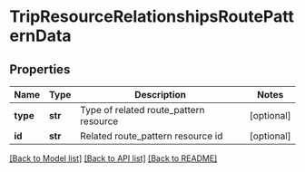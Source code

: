 # TripResourceRelationshipsRoutePatternData

## Properties
Name | Type | Description | Notes
------------ | ------------- | ------------- | -------------
**type** | **str** | Type of related route_pattern resource | [optional] 
**id** | **str** | Related route_pattern resource id | [optional] 

[[Back to Model list]](../README.md#documentation-for-models) [[Back to API list]](../README.md#documentation-for-api-endpoints) [[Back to README]](../README.md)


